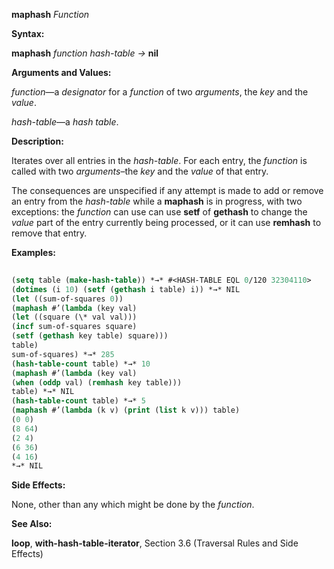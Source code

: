**maphash** *Function* 



**Syntax:** 



**maphash** *function hash-table →* **nil** 



**Arguments and Values:** 



*function*—a *designator* for a *function* of two *arguments*, the *key* and the *value*. 



*hash-table*—a *hash table*. 



**Description:** 



Iterates over all entries in the *hash-table*. For each entry, the *function* is called with two *arguments*–the *key* and the *value* of that entry. 



The consequences are unspecified if any attempt is made to add or remove an entry from the *hash-table* while a **maphash** is in progress, with two exceptions: the *function* can use can use **setf** of **gethash** to change the *value* part of the entry currently being processed, or it can use **remhash** to remove that entry. 



**Examples:**
```lisp
 
(setq table (make-hash-table)) *→* #<HASH-TABLE EQL 0/120 32304110> 
(dotimes (i 10) (setf (gethash i table) i)) *→* NIL 
(let ((sum-of-squares 0)) 
(maphash #’(lambda (key val) 
(let ((square (\* val val))) 
(incf sum-of-squares square) 
(setf (gethash key table) square))) 
table) 
sum-of-squares) *→* 285 
(hash-table-count table) *→* 10 
(maphash #’(lambda (key val) 
(when (oddp val) (remhash key table))) 
table) *→* NIL 
(hash-table-count table) *→* 5 
(maphash #’(lambda (k v) (print (list k v))) table) 
(0 0) 
(8 64) 
(2 4) 
(6 36) 
(4 16) 
*→* NIL 

```
**Side Effects:** 



None, other than any which might be done by the *function*. 







 



 



**See Also:** 



**loop**, **with-hash-table-iterator**, Section 3.6 (Traversal Rules and Side Effects) 



